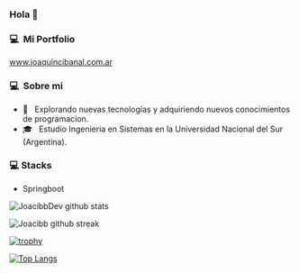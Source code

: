 ### Hola 👋

### 💻 &nbsp;Mi Portfolio
www.joaquincibanal.com.ar

### 💻 &nbsp;Sobre mi

- 🤔 &nbsp; Explorando nuevas tecnologías y adquiriendo nuevos conocimientos de programacion.
- 🎓 &nbsp; Estudio Ingenieria en Sistemas en la Universidad Nacional del Sur (Argentina).

### 💻 Stacks

- Springboot

![JoacibbDev github stats](https://github-readme-stats.vercel.app/api?username=joacibb&show_icons=true&theme=tokyonight&count_private=true&include_all_commits=true)

![Joacibb github streak](https://github-readme-streak-stats.herokuapp.com/?user=joacibb&theme=radical&include_all_commits=true&count_private=true)

[![trophy](https://github-profile-trophy.vercel.app/?username=joacibb)](https://github.com/ryo-ma/github-profile-trophy)

[![Top Langs](https://github-readme-stats.vercel.app/api/top-langs/?username=joacibb)](https://github.com/joacibb/github-readme-stats)

